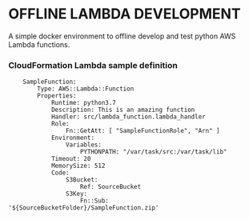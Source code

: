 # OFFLINE LAMBDA DEVELOPMENT

A simple docker environment to offline develop and test python AWS Lambda functions.

### CloudFormation Lambda sample definition

```
    SampleFunction:
        Type: AWS::Lambda::Function
        Properties:
            Runtime: python3.7
            Description: This is an amazing function
            Handler: src/lambda_function.lambda_handler
            Role: 
                Fn::GetAtt: [ "SampleFunctionRole", "Arn" ]
            Environment:
                Variables:
                    PYTHONPATH: "/var/task/src:/var/task/lib"
            Timeout: 20
            MemorySize: 512
            Code:
                S3Bucket: 
                    Ref: SourceBucket
                S3Key: 
                    Fn::Sub: '${SourceBucketFolder}/SampleFunction.zip'
```
